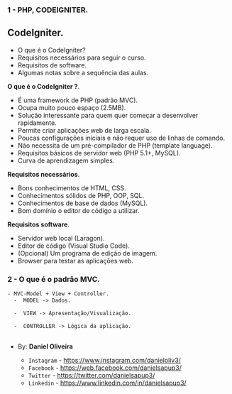 ### 1 - PHP, CODEIGNITER.

## CodeIgniter.

- O que é o CodeIgniter?
- Requisitos necessários para seguir o curso.
- Requisitos de software.
- Algumas notas sobre a sequência das aulas.


**O que é o CodeIgniter ?**.
- É uma framework de PHP (padrão MVC).
- Ocupa muito pouco espaço (2.5MB).
- Solução interessante para quem quer começar a desenvolver rapidamente.
- Permite criar aplicações web de larga escala.
- Poucas configurações iniciais e não requer uso de linhas de comando.
- Não necessita de um pré-compilador de PHP (template language).
- Requisitos básicos de servidor web (PHP 5.1+, MySQL).
- Curva de aprendizagem simples.


**Requisitos necessários**.
- Bons conhecimentos de HTML, CSS.
- Conhecimentos sólidos de PHP, OOP, SQL.
- Conhecimentos de base de dados (MySQL).
- Bom domínio o editor de código a utilizar.


**Requisitos software**.
- Servidor web local (Laragon).
- Editor de código (Visual Studio Code).
- (Opcional) Um programa de edição de imagem.
- Browser para testar as aplicações web.


### 2 - O que é o padrão MVC.
```txt
- MVC-Model + View + Controller.
  -  MODEL -> Dados.

  -  VIEW -> Apresentação/Visualização.

  -  CONTROLLER -> Lógica da aplicação.
```




















































































##



##

- By:  **Daniel Oliveira**

  - `Instagram` - https://www.instagram.com/danieloliv3/
  - `Facebook` - https://web.facebook.com/danielsapup3/
  - `Twitter` - https://twitter.com/danielsapup3/
  - `Linkedin` - https://www.linkedin.com/in/danielsapup3/

  ##
